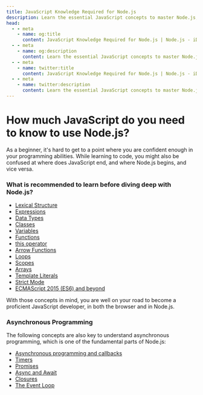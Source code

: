 ```yaml
---
title: JavaScript Knowledge Required for Node.js
description: Learn the essential JavaScript concepts to master Node.js, including lexical structure, expressions, data types, classes, variables, functions, and asynchronous programming.
head:
  - - meta
    - name: og:title
      content: JavaScript Knowledge Required for Node.js | Node.js - iDoc.dev
  - - meta
    - name: og:description
      content: Learn the essential JavaScript concepts to master Node.js, including lexical structure, expressions, data types, classes, variables, functions, and asynchronous programming.
  - - meta
    - name: twitter:title
      content: JavaScript Knowledge Required for Node.js | Node.js - iDoc.dev
  - - meta
    - name: twitter:description
      content: Learn the essential JavaScript concepts to master Node.js, including lexical structure, expressions, data types, classes, variables, functions, and asynchronous programming.
---
```


# How much JavaScript do you need to know to use Node.js?

As a beginner, it's hard to get to a point where you are confident enough in your programming abilities. While learning to code, you might also be confused at where does JavaScript end, and where Node.js begins, and vice versa.

### What is recommended to learn before diving deep with Node.js?

+ [Lexical Structure](https://developer.mozilla.org/en-US/docs/Web/JavaScript/Reference/Lexical_grammar)
+ [Expressions](https://developer.mozilla.org/en-US/docs/Web/JavaScript/Reference/Operators)
+ [Data Types](https://developer.mozilla.org/en-US/docs/Web/JavaScript/Data_structures)
+ [Classes](https://developer.mozilla.org/en-US/docs/Web/JavaScript/Reference/Classes)
+ [Variables](https://developer.mozilla.org/en-US/docs/Learn/JavaScript/First_steps/Variables#what_is_a_variable)
+ [Functions](https://developer.mozilla.org/en-US/docs/Web/JavaScript/nodejs/guide/Functions)
+ [this operator](https://developer.mozilla.org/en-US/docs/Web/JavaScript/Reference/Operators/this)
+ [Arrow Functions](https://developer.mozilla.org/en-US/docs/Web/JavaScript/Reference/Functions/Arrow_functions)
+ [Loops](https://developer.mozilla.org/en-US/docs/Web/JavaScript/nodejs/guide/Loops_and_iteration)
+ [Scopes](https://developer.mozilla.org/en-US/docs/Glossary/Scope)
+ [Arrays](https://developer.mozilla.org/en-US/docs/Web/JavaScript/Reference/Global_Objects/Array)
+ [Template Literals](https://developer.mozilla.org/en-US/docs/Web/JavaScript/Reference/Template_literals)
+ [Strict Mode](https://developer.mozilla.org/en-US/docs/Web/JavaScript/Reference/Strict_mode)
+ [ECMAScript 2015 (ES6) and beyond](https://nodejs.org/en/learn/getting-started/ecmascript-2015-es6-and-beyond)

With those concepts in mind, you are well on your road to become a proficient JavaScript developer, in both the browser and in Node.js.

### Asynchronous Programming

The following concepts are also key to understand asynchronous programming, which is one of the fundamental parts of Node.js:

+ [Asynchronous programming and callbacks](https://developer.mozilla.org/en-US/docs/Learn/JavaScript/Asynchronous/Introducing)
+ [Timers](https://developer.mozilla.org/en-US/docs/Web/nodejs/api/setTimeout)
+ [Promises](https://developer.mozilla.org/en-US/docs/Web/JavaScript/nodejs/guide/Using_promises)
+ [Async and Await](https://developer.mozilla.org/en-US/docs/Web/JavaScript/Reference/Statements/async_function)
+ [Closures](https://developer.mozilla.org/en-US/docs/Web/JavaScript/Closures)
+ [The Event Loop](https://developer.mozilla.org/en-US/docs/Web/JavaScript/EventLoop)